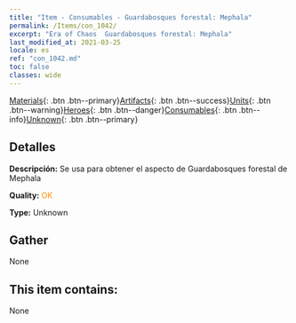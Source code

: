 ```yaml
---
title: "Item - Consumables - Guardabosques forestal: Mephala"
permalink: /Items/con_1042/
excerpt: "Era of Chaos  Guardabosques forestal: Mephala"
last_modified_at: 2021-03-25
locale: es
ref: "con_1042.md"
toc: false
classes: wide
---
```

 [Materials](/es/Items/){: .btn .btn--primary}[Artifacts](/es/Items/Artifacts/){: .btn .btn--success}[Units](/es/Items/Units/){: .btn .btn--warning}[Heroes](/es/Items/Heroes/){: .btn .btn--danger}[Consumables](/es/Items/Consumables/){: .btn .btn--info}[Unknown](/es/Items/Unknown/){: .btn .btn--primary}

## Detalles
 **Descripción:** Se usa para obtener el aspecto de Guardabosques forestal de Mephala

 **Quality:** <span style="color: #FF8C00">OK</span>

 **Type:** Unknown

## Gather

  None

## This item contains:

  None

